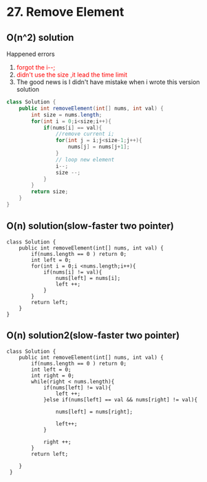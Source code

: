 # 27. Remove Element

## O(n^2) solution

Happened errors

<ol type="1">
<li><font color='red'>forgot the i--;</font></li>
<li><font color='red'>didn't use the size ,it lead the time limit</font></li>
<li><font>The good news is I didn't have mistake when i wrote this version solution</font></li>
</ol>

```java
class Solution {
    public int removeElement(int[] nums, int val) {
        int size = nums.length;
        for(int i = 0;i<size;i++){
            if(nums[i] == val){
                //remove current i;
                for(int j = i;j<size-1;j++){
                    nums[j] = nums[j+1];
                }
                // loop new element
                i--;
                size --;
            }
        }
        return size;
    }
}
```



## O(n) solution(slow-faster two pointer)

```
class Solution {
    public int removeElement(int[] nums, int val) {
    	if(nums.length == 0 ) return 0;
    	int left = 0;
    	for(int i = 0;i <nums.length;i++){
    		if(nums[i] != val){
    			nums[left] = nums[i];
    			left ++;
    		}
    	}
    	return left;
    }
} 
```



## O(n) solution2(slow-faster two pointer)



```
class Solution {
    public int removeElement(int[] nums, int val) {
    	if(nums.length == 0 ) return 0;
    	int left = 0;
    	int right = 0;
    	while(right < nums.length){
    		if(nums[left] != val){
    			left ++;
    		}else if(nums[left] == val && nums[right] != val){
    		
    			nums[left] = nums[right];
    			
    			left++;
    		}
    		
    		right ++;
    	}
    	return left;
    	
    }
 }
```









